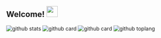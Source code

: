 ## Welcome! <img src="https://raw.githubusercontent.com/iampavangandhi/iampavangandhi/master/gifs/Hi.gif" width="30px"></h2>

![github stats](https://github-readme-stats.vercel.app/api?username=HaidenR&show_icons=true&theme=radical)
![github card](https://github-readme-stats.vercel.app/api/pin/?username=HaidenR&repo=ryumanga-api&theme=dark)
![github card](https://github-readme-stats.vercel.app/api/pin/?username=HaidenR&repo=MyAnimeListTheme&theme=nightowl)
![github toplang](https://github-readme-stats.vercel.app/api/top-langs/?username=HaidenR&layout=compact&theme=nightowl)



